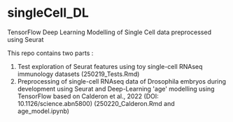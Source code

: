 # singleCell_DL
TensorFlow Deep Learning Modelling of Single Cell data preprocessed using Seurat

This repo contains two parts :

1) Test exploration of Seurat features using toy single-cell RNAseq immunology datasets (250219_Tests.Rmd)
2) Preprocessing of single-cell RNAseq data of Drosophila embryos during development using Seurat and Deep-Learning 'age' modelling using TensorFlow based on Calderon et al., 2022 (DOI: 10.1126/science.abn5800) (250220_Calderon.Rmd and age_model.ipynb)
